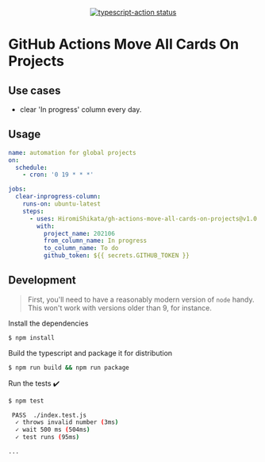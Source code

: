 <p align="center">
  <a href="https://github.com/HiromiShikata/gh-actions-move-all-cards-on-projects/actions"><img alt="typescript-action status" src="https://github.com/HiromiShikata/gh-actions-move-all-cards-on-projects/workflows/build-test/badge.svg"></a>
</p>

# GitHub Actions Move All Cards On Projects
## Use cases
- clear 'In progress' column every day.

## Usage
```yaml
name: automation for global projects
on:
  schedule:
    - cron: '0 19 * * *'

jobs:
  clear-inprogress-column:
    runs-on: ubuntu-latest
    steps:
      - uses: HiromiShikata/gh-actions-move-all-cards-on-projects@v1.0.2
        with:
          project_name: 202106
          from_column_name: In progress
          to_column_name: To do
          github_token: ${{ secrets.GITHUB_TOKEN }}
```

## Development

> First, you'll need to have a reasonably modern version of `node` handy. This won't work with versions older than 9, for instance.

Install the dependencies  
```bash
$ npm install
```

Build the typescript and package it for distribution
```bash
$ npm run build && npm run package
```

Run the tests :heavy_check_mark:  
```bash
$ npm test

 PASS  ./index.test.js
  ✓ throws invalid number (3ms)
  ✓ wait 500 ms (504ms)
  ✓ test runs (95ms)

...
```

